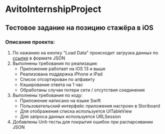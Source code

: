 # AvitoInternshipProject

## Тестовое задание на позицию стажёра в iOS ##

### Описание проекта: ###
1. По нажанию на кнопку "Load Data" происходит загрузка данных по [ссылке](https://run.mocky.io/v3/1d1cb4ec-73db-4762-8c4b-0b8aa3cecd4c) в формате JSON
2. Выполнены требования по реализации: 
   - Приложение работает на iOS 13 и выше
   - Реализована поддержка iPhone и iPad
   - Список отсортирован по алфавиту
   - Кэширование ответа на 1 час
   - Обработаны случаи потери сети / отсутствия соединения
3. Выполнены требования по коду: 
   - Приложение написано на языке Swift
   - Пользовательский интерфейс приложения настроен в Storiboard 
   - Для отображения списка используется UITableView
   - Для запроса данных используется URLSession
4. Добавлены Unit-тесты для покрытия ошибок при распарсивании JSON
